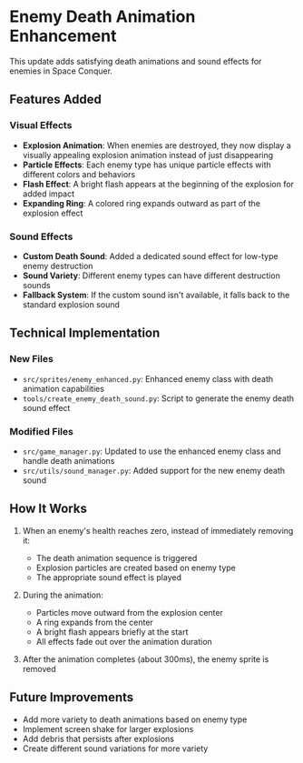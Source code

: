 # Enemy Death Animation Enhancement

This update adds satisfying death animations and sound effects for enemies in Space Conquer.

## Features Added

### Visual Effects
- **Explosion Animation**: When enemies are destroyed, they now display a visually appealing explosion animation instead of just disappearing
- **Particle Effects**: Each enemy type has unique particle effects with different colors and behaviors
- **Flash Effect**: A bright flash appears at the beginning of the explosion for added impact
- **Expanding Ring**: A colored ring expands outward as part of the explosion effect

### Sound Effects
- **Custom Death Sound**: Added a dedicated sound effect for low-type enemy destruction
- **Sound Variety**: Different enemy types can have different destruction sounds
- **Fallback System**: If the custom sound isn't available, it falls back to the standard explosion sound

## Technical Implementation

### New Files
- `src/sprites/enemy_enhanced.py`: Enhanced enemy class with death animation capabilities
- `tools/create_enemy_death_sound.py`: Script to generate the enemy death sound effect

### Modified Files
- `src/game_manager.py`: Updated to use the enhanced enemy class and handle death animations
- `src/utils/sound_manager.py`: Added support for the new enemy death sound

## How It Works

1. When an enemy's health reaches zero, instead of immediately removing it:
   - The death animation sequence is triggered
   - Explosion particles are created based on enemy type
   - The appropriate sound effect is played

2. During the animation:
   - Particles move outward from the explosion center
   - A ring expands from the center
   - A bright flash appears briefly at the start
   - All effects fade out over the animation duration

3. After the animation completes (about 300ms), the enemy sprite is removed

## Future Improvements

- Add more variety to death animations based on enemy type
- Implement screen shake for larger explosions
- Add debris that persists after explosions
- Create different sound variations for more variety
